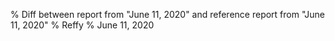 % Diff between report from "June 11, 2020" and reference report from "June 11, 2020"
% Reffy
% June 11, 2020

